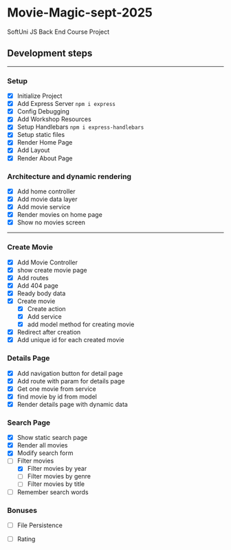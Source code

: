 # Movie-Magic-sept-2025
SoftUni JS Back End Course Project
## Development steps
___
### Setup
- [x] Initialize Project
- [x] Add Express Server `npm i express`
- [x] Config Debugging
- [x] Add Workshop Resources
- [x] Setup Handlebars `npm i express-handlebars`
- [x] Setup static files
- [x] Render Home Page
- [x] Add Layout
- [x] Render About Page
### Architecture and dynamic rendering
- [x] Add home controller
- [x] Add movie data layer
- [x] Add movie service
- [x] Render movies on home page
- [x] Show no movies screen
---
### Create Movie
- [x] Add Movie Controller
- [x] show create movie page
- [x] Add routes
- [x] Add 404 page
- [x] Ready body data
- [x] Create movie
  - [x] Create action 
  - [x] Add service
  - [X] add model method for creating movie
- [x] Redirect after creation
- [x] Add unique id for each created movie
### Details Page
- [x] Add navigation button for detail page
- [x] Add route with param for details page
- [x] Get one movie from service
- [x] find movie by id from model
- [x] Render details page with dynamic data
### Search Page
- [x] Show static search page
- [x] Render all movies
- [x] Modify search form
- [ ] Filter movies
  - [x] Filter movies by year
  - [ ] Filter movies by genre
  - [ ] Filter movies by title
- [ ] Remember search words
### Bonuses
- [ ] File Persistence
- [ ] Rating 


